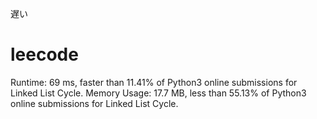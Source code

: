 遅い

# leecode
Runtime: 69 ms, faster than 11.41% of Python3 online submissions for Linked List Cycle.
Memory Usage: 17.7 MB, less than 55.13% of Python3 online submissions for Linked List Cycle.